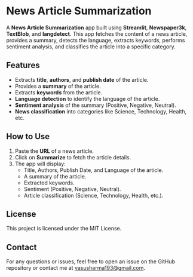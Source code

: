 # News Article Summarization

A **News Article Summarization** app built using **Streamlit**, **Newspaper3k**, **TextBlob**, and **langdetect**. This app fetches the content of a news article, provides a summary, detects the language, extracts keywords, performs sentiment analysis, and classifies the article into a specific category.

## Features
- Extracts **title**, **authors**, and **publish date** of the article.
- Provides a **summary** of the article.
- Extracts **keywords** from the article.
- **Language detection** to identify the language of the article.
- **Sentiment analysis** of the summary (Positive, Negative, Neutral).
- **News classification** into categories like Science, Technology, Health, etc.

## How to Use

1. Paste the **URL** of a news article.
2. Click on **Summarize** to fetch the article details.
3. The app will display:
   - Title, Authors, Publish Date, and Language of the article.
   - A summary of the article.
   - Extracted keywords.
   - Sentiment (Positive, Negative, Neutral).
   - Article classification (Science, Technology, Health, etc.).

## License

This project is licensed under the MIT License.

## Contact

For any questions or issues, feel free to open an issue on the GitHub repository or contact me at [vasusharma193@gmail.com](mailto:vasusharma193@gmail.com).
